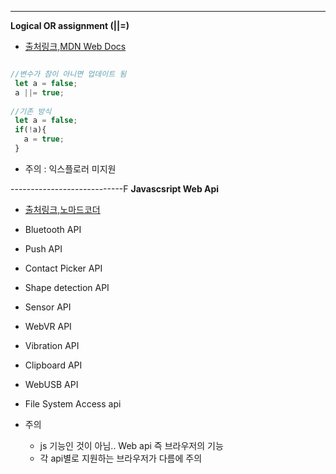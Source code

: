 ----------------------------
 **Logical OR assignment (||=)**
 
 - [출처링크,MDN Web Docs](https://developer.mozilla.org/en-US/docs/Web/JavaScript/Reference/Operators/Logical_OR_assignment)


 ```Javascript
 
 //변수가 참이 아니면 업데이트 됨
  let a = false;
  a ||= true;
  
 //기존 방식
  let a = false;
  if(!a){
    a = true;
  }
 ```
 
 - 주의 : 익스플로러 미지원

----------------------------F
 **Javascsript Web Api**
 
 - [출처링크,노마드코더](https://www.youtube.com/watch?v=Vatd-V0pLXo)

 - Bluetooth API
 - Push API
 - Contact Picker API
 - Shape detection API
 - Sensor API
 - WebVR API
 - Vibration API
 - Clipboard API
 - WebUSB API
 - File System Access api
 
 
 - 주의 
   - js 기능인 것이 아님.. Web api 즉 브라우저의 기능
   - 각 api별로 지원하는 브라우저가 다름에 주의   
